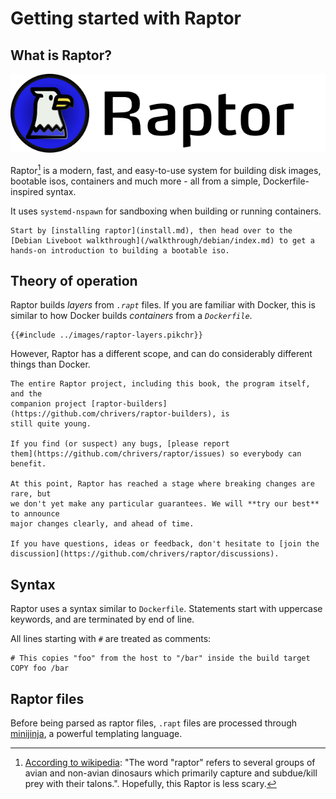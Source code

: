 # Getting started with Raptor

## What is Raptor?

![raptor logo](../images/logo-title.png)

Raptor[^raptor] is a modern, fast, and easy-to-use system for building disk images,
bootable isos, containers and much more - all from a simple, Dockerfile-inspired
syntax.

It uses `systemd-nspawn` for sandboxing when building or running containers.

~~~admonish tip title="~Eagle..~ err, eager to get started?"
Start by [installing raptor](install.md), then head over to the
[Debian Liveboot walkthrough](/walkthrough/debian/index.md) to get a
hands-on introduction to building a bootable iso.
~~~

## Theory of operation

Raptor builds *layers* from *`.rapt`* files. If you are familiar with Docker,
this is similar to how Docker builds *containers* from a *`Dockerfile`*.

~~~pikchr
{{#include ../images/raptor-layers.pikchr}}
~~~

However, Raptor has a different scope, and can do considerably different things
than Docker.

~~~admonish warning title="Heads up!"
The entire Raptor project, including this book, the program itself, and the
companion project [raptor-builders](https://github.com/chrivers/raptor-builders), is
still quite young.

If you find (or suspect) any bugs, [please report
them](https://github.com/chrivers/raptor/issues) so everybody can benefit.

At this point, Raptor has reached a stage where breaking changes are rare, but
we don't yet make any particular guarantees. We will **try our best** to announce
major changes clearly, and ahead of time.

If you have questions, ideas or feedback, don't hesitate to [join the
discussion](https://github.com/chrivers/raptor/discussions).
~~~

## Syntax

Raptor uses a syntax similar to `Dockerfile`. Statements start with uppercase
keywords, and are terminated by end of line.

All lines starting with `#` are treated as comments:

```raptor
# This copies "foo" from the host to "/bar" inside the build target
COPY foo /bar
```

## Raptor files

Before being parsed as raptor files, `.rapt` files are processed through
[minijinja](https://github.com/mitsuhiko/minijinja), a powerful templating
language.

[^raptor]: [According to wikipedia](https://en.wikipedia.org/wiki/Raptor): "The word "raptor" refers to several groups of avian and non-avian dinosaurs which primarily capture and subdue/kill prey with their talons.". Hopefully, this Raptor is less scary.

